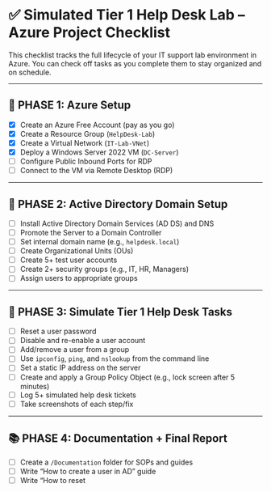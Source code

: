 # ✅ Simulated Tier 1 Help Desk Lab – Azure Project Checklist

This checklist tracks the full lifecycle of your IT support lab environment in Azure. You can check off tasks as you complete them to stay organized and on schedule.

---

## 📁 PHASE 1: Azure Setup

- [X] Create an Azure Free Account (pay as you go)
- [X] Create a Resource Group (`HelpDesk-Lab`)
- [X] Create a Virtual Network (`IT-Lab-VNet`)
- [X] Deploy a Windows Server 2022 VM (`DC-Server`)
- [ ] Configure Public Inbound Ports for RDP
- [ ] Connect to the VM via Remote Desktop (RDP)

---

## 🧩 PHASE 2: Active Directory Domain Setup

- [ ] Install Active Directory Domain Services (AD DS) and DNS
- [ ] Promote the Server to a Domain Controller
- [ ] Set internal domain name (e.g., `helpdesk.local`)
- [ ] Create Organizational Units (OUs)
- [ ] Create 5+ test user accounts
- [ ] Create 2+ security groups (e.g., IT, HR, Managers)
- [ ] Assign users to appropriate groups

---

## 💼 PHASE 3: Simulate Tier 1 Help Desk Tasks

- [ ] Reset a user password
- [ ] Disable and re-enable a user account
- [ ] Add/remove a user from a group
- [ ] Use `ipconfig`, `ping`, and `nslookup` from the command line
- [ ] Set a static IP address on the server
- [ ] Create and apply a Group Policy Object (e.g., lock screen after 5 minutes)
- [ ] Log 5+ simulated help desk tickets
- [ ] Take screenshots of each step/fix

---

## 📚 PHASE 4: Documentation + Final Report

- [ ] Create a `/Documentation` folder for SOPs and guides
- [ ] Write “How to create a user in AD” guide
- [ ] Write “How to reset
